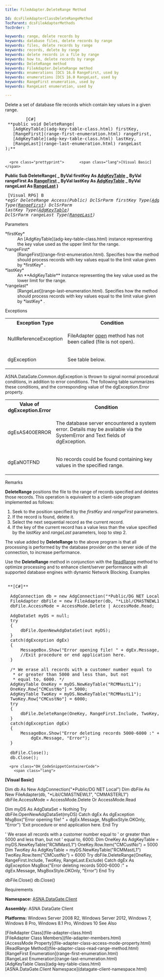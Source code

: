 ```yaml
---
title: FileAdapter.DeleteRange Method

Id: dcsFileAdapterClassDeleteRangeMethod
TocParent: dcsFileAdapterMethods
TocOrder: 7

keywords: range, delete records by
keywords: database files, delete records by range
keywords: files, delete records by range
keywords: records, delete by range
keywords: delete records in a file by range
keywords: how to, delete records by range
keywords: DeleteRange method
keywords: FileAdapter.DeleteRange method
keywords: enumerations [DCS 16.0 RangeFirst, used by
keywords: enumerations [DCS 16.0 RangeLast, used by
keywords: RangeFirst enumeration, used by
keywords: RangeLast enumeration, used by

---
```


Delete a set of database file records which contain key values in a given range.
<pre class="prettyprint">        <span class="lang">[C#]</span>
 **public void DeleteRange(
   [AdgKeyTable](adg-key-table-class.html) firstKey,
   [RangeFirst](range-first-enumeration.html) rangeFirst,
   [AdgKeyTable](adg-key-table-class.html) lastKey,
   [RangeLast](range-last-enumeration.html) rangeLast
);** 
      </pre>
      <pre class="prettyprint">       <span class="lang">[Visual Basic] </span>
 **Public Sub DeleteRange( _
    ByVal firstKey As [AdgKeyTable](adg-key-table-class.html) _
    ByVal rangeFirst As [RangeFirst](range-first-enumeration.html) _
    ByVal lastKey As [AdgKeyTable](adg-key-table-class.html) _
    ByVal rangeLast As [RangeLast](range-last-enumeration.html)
)** 
      </pre>
      <pre class="prettyprint">        <span class="lang">[Visual RPG]</span>
   B **egSr DeleteRange Access(*Public)
   DclSrParm firstKey Type([AdgKeyTable](adg-key-table-class.html))
   DclSrParm rangeFirst Type([RangeFirst](range-first-enumeration.html))
   DclSrParm lastKey Type([AdgKeyTable](adg-key-table-class.html))
   DclSrParm rangeLast Type([RangeLast](range-last-enumeration.html))** 
      </pre>

Parameters

<dl>
        <dt>
 *firstKey* 
        </dt>
        <dd>An [AdgKeyTable](adg-key-table-class.html) instance representing 
						the key value used as the upper limit for the range. </dd>
        <dt>
 *rangeFirst* 
        </dt>
        <dd>
          [RangeFirst](range-first-enumeration.html). Specifies how the method 
			should process records with key values equal to the limit value given by *firstKey* .
								</dd>
        <dt>
 *lastKey* 
        </dt>
        <dd>An **AdgKeyTable**  instance representing the key value used as the 
			lower limit for the range. </dd>
        <dt>
 *rangelast* 
        </dt>
        <dd>
          [RangeLast](range-last-enumeration.html). Specifies how the method 
			should process records with key values equal to the limit value given by *lastKey* .</dd>
</dl>

Exceptions

<table class="dtTABLE" id="table2" style="border-spacing: 0px; x-cell-content-align: Top" cellspacing="0" x-use-null-cells="x-use-null-cells">
          <colgroup span="1">
            <col span="1" style="FONT-WEIGHT: bold; WIDTH: 30%" />
            <col span="1" style="WIDTH: 70%" />
          </colgroup>
          <tr>
            <th colspan="1" rowspan="1">
							Exception Type
						</th>
            <th colspan="1" rowspan="1">
							Condition
						</th>
          </tr>
          <tr>
            <td colspan="1" rowspan="1">

NullReferenceException
</td>
            <td colspan="1" rowspan="1">

FileAdapter [open](file-adapter-class-open-method.html) method has not been called (file is not open).
</td>
          </tr>
          <tr>
            <td colspan="1" rowspan="1">

dgException
</td>
            <td colspan="1" rowspan="1">

See table below.
</td>
          </tr>
</table>

ASNA.DataGate.Common.dgException is thrown to signal normal procedural conditions, in addition to error conditions. The following table summarizes these conditions, and the corresponding value of the dgException.Error property.
<br />

<table class="dtTABLE" id="table3" style="border-spacing: 0px; x-cell-content-align: Top" cellspacing="0" x-use-null-cells="x-use-null-cells">
          <colgroup span="1">
            <col span="1" style="FONT-WEIGHT: bold; WIDTH: 20%" />
            <col span="1" style="WIDTH: 70%" />
          </colgroup>
          <tr>
            <th colspan="1" rowspan="1">
							Value of dgException.Error
						</th>
            <th colspan="1" rowspan="1">
							Condition
						</th>
          </tr>
          <tr>
            <td colspan="1" rowspan="1">

dgEsAS400ERROR
</td>
            <td colspan="1" rowspan="1">

The database server encountered a system error. Details may be available via the SystemError and Text fields of dgException.
</td>
          </tr>
          <tr>
            <td colspan="1" rowspan="1">

dgEaNOTFND
</td>
            <td colspan="1" rowspan="1">

No records could be found containing key values in the specified range.
</td>
          </tr>
</table>

Remarks

**DeleteRange** positions the file to the range of records specified and deletes those records. This operation is equivalent to a client-side program implemented as follows:

1. Seek to the position specified by the *firstKey*  and *rangeFirst* 
				parameters.
2. If the record is found, delete it.
3. Select the next sequential record as the current record.
4. If the key of the current record has a value less than the value specified by 
					the *lastKey*  and *rangeLast*  parameters, loop to step 2.

The value added by **DeleteRange** to the above program is that all processing is performed by the database provider on the server side of the connection, to increase performance.

Use the **DeleteRange** method in conjunction with the [ ReadRange](file-adapter-class-read-range-method.html) method to optimize processing and to enhance client/server performance with all supported database engines with dynamic Network Blocking.
Examples

<pre class="OH_CodeSnippetContainerCode">
        <span class="lang">
 **[C#]** 
        </span>
  AdgConnection db = new AdgConnection("*Public/DG NET Local");
  FileAdapter dbFile = new FileAdapter(db, "*Libl/CMASTNEWL1", "CMMASTERL1");
  dbFile.AccessMode = AccessMode.Delete | AccessMode.Read;

  AdgDataSet myDS = null;
  try
  {
      dbFile.OpenNewAdgDataSet(out myDS);
  }
  catch(dgException dgEx)
  {
      MessageBox.Show("Error opening file! " + dgEx.Message, "Error");
      //Exit procedure or end application here.
  }

  /* We erase all records with a customer number equal to
   * or greater than 5000 and less than, but not
   * equal to, 6000. */
  AdgKeyTable OneKey = myDS.NewKeyTable("RCMMastL1");
  OneKey.Row["CMCustNo"] = 5000;
  AdgKeyTable TwoKey = myDS.NewKeyTable("RCMMastL1");
  TwoKey.Row["CMCustNo"] = 6000;
  try
  {
      dbFile.DeleteRange(OneKey, RangeFirst.Include, TwoKey, RangeLast.Exclude);
  }
  catch(dgException dgEx)
  {
      MessageBox.Show("Error deleting records 5000-6000 :" +
          dgEx.Message, "Error");
  }

  dbFile.Close();
  db.Close();</pre>
      <pre class="OH_CodeSnippetContainerCode">
        <span class="lang">
 **[Visual Basic]** 
        </span>

  Dim db As New AdgConnection("*Public/DG NET Local")
  Dim dbFile As New FileAdapter(db, "*Libl/CMASTNEWL1", "CMMASTERL1")
  dbFile.AccessMode = AccessMode.Delete Or AccessMode.Read

  Dim myDS As AdgDataSet = Nothing
  Try
      dbFile.OpenNewAdgDataSet(myDS)
  Catch dgEx As dgException
      MsgBox("Error opening file! " + dgEx.Message, MsgBoxStyle.OKOnly, "Error")
      'Exit procedure or end application here.
  End Try

  ' We erase all records with a customer number equal to
  ' or greater than 5000 and less than, but not
  ' equal to, 6000. 
  Dim OneKey As AdgKeyTable = myDS.NewKeyTable("RCMMastL1")
  OneKey.Row.Item("CMCustNo") = 5000
  Dim TwoKey As AdgKeyTable = myDS.NewKeyTable("RCMMastL1")
  TwoKey.Row.Item("CMCustNo") = 6000
  Try
      dbFile.DeleteRange(OneKey, RangeFirst.Include, TwoKey, RangeLast.Exclude)
  Catch dgEx As dgException
      MsgBox("Error deleting records 5000-6000 :" + dgEx.Message, MsgBoxStyle.OKOnly, "Error")
  End Try

  dbFile.Close()
  db.Close()</pre>

Requirements

**Namespace:** [ASNA.DataGate.Client](datagate-client-namespace.html) 

**Assembly:** ASNA DataGate Client

**Platforms:** Windows Server 2008 R2, Windows Server 2012, Windows 7, Windows 8 Pro, Windows 8.1 Pro, Windows 10
See Also

<dl />
      [FileAdapter Class](file-adapter-class.html)
      <br />
      [FileAdapter Class Members](file-adapter-members.html)
      <br />
      [AccessMode Property](file-adapter-class-access-mode-property.html)
      <br />
      [ReadRange Method](file-adapter-class-read-range-method.html)
      <br />
      [RangeFirst Enumeration](range-first-enumeration.html)
      <br />
      [RangeLast Enumeration](range-last-enumeration.html)
      <br />
      [AdgKeyTable Class](adg-key-table-class.html)
      <br />
      [ASNA.DataGate.Client Namespace](datagate-client-namespace.html)

